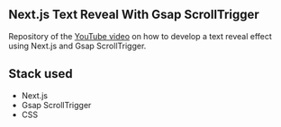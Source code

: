 ﻿## Next.js Text Reveal With Gsap ScrollTrigger

Repository of the [YouTube video](https://www.youtube.com/watch?v=QxVCigL1eyE) on how to develop a text reveal effect using Next.js and Gsap ScrollTrigger.

## Stack used

- Next.js
- Gsap ScrollTrigger
- CSS

